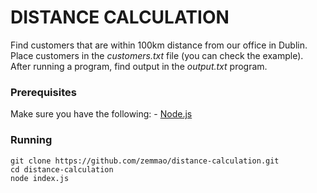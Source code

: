 # DISTANCE CALCULATION

Find customers that are within 100km distance from our office in Dublin.
Place customers in the *customers.txt* file (you can check the example).
After running a program, find output in the *output.txt* program.

### Prerequisites

Make sure you have the following:
    - [Node.js](https://nodejs.org/en/download)

### Running
```
git clone https://github.com/zemmao/distance-calculation.git
cd distance-calculation
node index.js
```